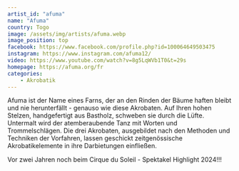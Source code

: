 ```yaml
---
artist_id: "afuma"
name: "Afuma"
country: Togo
image: /assets/img/artists/afuma.webp
image_position: top
facebook: https://www.facebook.com/profile.php?id=100064649503475
instagram: https://www.instagram.com/afuma12/
video: https://www.youtube.com/watch?v=8g5LqWVb1T0&t=29s
homepage: https://afuma.org/fr
categories:
    - Akrobatik
---
```

Afuma ist der Name eines Farns, der an den Rinden der Bäume haften bleibt und nie herunterfällt - genauso wie diese Akrobaten. Auf Ihren hohen Stelzen, handgefertigt aus Bastholz, schweben sie durch die Lüfte. Untermalt wird der atemberaubende Tanz mit Worten und Trommelschlägen. Die drei Akrobaten, ausgebildet nach den Methoden und Techniken der Vorfahren, lassen geschickt zeitgenössische Akrobatikelemente in ihre Darbietungen einfließen.


Vor zwei Jahren noch beim Cirque du Soleil - Spektakel Highlight 2024!!!